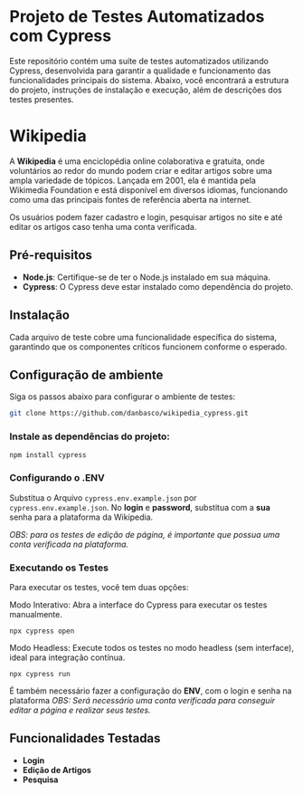 
# Projeto de Testes Automatizados com Cypress

Este repositório contém uma suíte de testes automatizados utilizando Cypress, desenvolvida para garantir a qualidade e funcionamento das funcionalidades principais do sistema. Abaixo, você encontrará a estrutura do projeto, instruções de instalação e execução, além de descrições dos testes presentes.

# Wikipedia

A **Wikipedia** é uma enciclopédia online colaborativa e gratuita, onde voluntários ao redor do mundo podem criar e editar artigos sobre uma ampla variedade de tópicos. Lançada em 2001, ela é mantida pela Wikimedia Foundation e está disponível em diversos idiomas, funcionando como uma das principais fontes de referência aberta na internet.

Os usuários podem fazer cadastro e login, pesquisar artigos no site e até editar os artigos caso tenha uma conta verificada.

## Pré-requisitos

- **Node.js**: Certifique-se de ter o Node.js instalado em sua máquina.
- **Cypress**: O Cypress deve estar instalado como dependência do projeto.

## Instalação

Cada arquivo de teste cobre uma funcionalidade específica do sistema, garantindo que os componentes críticos funcionem conforme o esperado.

## Configuração de ambiente

Siga os passos abaixo para configurar o ambiente de testes:

   ```bash
   git clone https://github.com/danbasco/wikipedia_cypress.git
```

### Instale as dependências do projeto:

```
npm install cypress
```

### Configurando o .ENV
Substitua o Arquivo `cypress.env.example.json` por `cypress.env.example.json`. No **login** e **password**, substitua com a **sua** senha para a plataforma da Wikipedia. 

_OBS: para os testes de edição de página, é importante que possua uma conta verificada na plataforma._

### Executando os Testes
Para executar os testes, você tem duas opções:

Modo Interativo: Abra a interface do Cypress para executar os testes manualmente.

```
npx cypress open
```
Modo Headless: Execute todos os testes no modo headless (sem interface), ideal para integração contínua.
```
npx cypress run
```

É também necessário fazer a configuração do **ENV**, com o login e senha na plataforma 
_OBS: Será necessário uma conta verificada para conseguir editar a página e realizar seus testes._



## Funcionalidades Testadas
- **Login**
- **Edição de Artigos**
- **Pesquisa**

